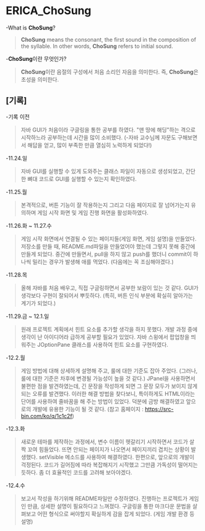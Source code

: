 # ERICA_ChoSung
-What is **ChoSung**?
>**ChoSung** means the consonant, the first sound in the composition of the syllable.
>In other words, **ChoSung** refers to initial sound.

-**ChoSung**이란 무엇인가?
>**ChoSung**이란 음절의 구성에서 처음 소리인 자음을 의미한다.
>즉, **ChoSung**은 초성을 의미한다.

## [기록]

-기록 이전
>자바 GUI가 처음이라 구글링을 통한 공부를 하였다. "맨 땅에 해딩"하는 격으로 시작하느라 공부하는데 시간을 많이 소비했다. (-자바 교수님께 자문도 구해보면서 해답을 얻고, 많이 부족한 만큼 열심히 노력하게 되었다!)

-11.24.일
>자바 GUI를 실행할 수 있게 도와주는 클래스 파일이 자동으로 생성되었고, 간단한 뼈대 코드로 GUI를 실행할 수 있는지 확인하였다.

-11.25.월
>본격적으로, 버튼 기능이 잘 작용하는지 그리고 다음 페이지로 잘 넘어가는지 유의하며 게임 시작 화면 및 게임 진행 화면을 활성화하였다. 

-11.26.화 ~ 11.27.수
>게임 시작 화면에서 연결될 수 있는 페이지들(게임 화면, 게임 설명)을 만들었다. 저장소를 만들 때, README.md파일을 만들었어야 했는데 그렇지 못해 중간에 만들게 되었다. 중간에 만들면서, pull을 하지 않고 push를 했더니 commit이 하나씩 밀리는 경우가 발생해 애를 먹었다. (다음에는 꼭 조심해야겠다.)

-11.28.목
>올해 자바를 처음 배우고, 직접 구글링하면서 공부한 보람이 있는 것 같다. GUI가 생각보다 구현이 잘되어서 뿌듯하다. (특히, 버튼 인식 부분에 확실히 알아가는 계기가 되었다.)

-11.29.금 ~ 12.1.일
>원래 프로젝트 계획에서 힌트 요소를 추가할 생각을 하지 못했다. 개발 과정 중에 생각이 난 아이디어라 급하게 공부할 필요가 있었다. 자바 스윙에서 팝업창을 띄워주는 JOptionPane 클래스를 사용하여 힌트 요소를 구현하였다.

-12.2.월
>게임 방법에 대해 상세하게 설명해 주고, 룰에 대한 기준도 잡아 주었다. (그러나, 룰에 대한 기준은 차후에 변경될 가능성이 높을 것 같다.) JPanel을 사용하면서 불편한 점을 발견하였는데, 긴 문장을 작성하게 되면 그 문장 모두가 보이지 않게 되는 오류를 발견했다. 이러한 해결 방법을 찾다보니, 특이하게도 HTML이라는 단어를 사용하여 줄바꿈을 해 주는 방법이 있었다. 덕분에 금방 해결하였고 앞으로의 개발에 유용한 기능이 될 것 같다. (참고 홈페이지 : <https://src-bin.com/ko/q/1c1c2f>)

-12.3.화
>새로운 테마를 제작하는 과정에서, 변수 이름이 헷갈리기 시작하면서 코드가 살짝 꼬여 힘들었다. 뜨면 안되는 페이지가 나오면서 페이지끼리 겹치는 상황이 발생했다. setVisible 메소드를 사용하여 해결하였다. 한편으로, 앞으로의 개발이 걱정된다. 코드가 길어짐에 따라 복잡해지기 시작했고 그만큼 가독성이 떨어지는 듯하다. 좀 더 효율적인 코드를 고려해 보아야겠다.

-12.4.수
>보고서 작성을 하기위해 README파일만 수정하였다. 진행하는 프로젝트가 게임인 만큼, 상세한 설명이 필요하다고 느껴졌다. 구글링을 통한 마크다운 문법을 살펴보고 어떤 형식으로 써야할지 확실하게 감을 잡게 되었다.
(게임 개발 환경 등 설명)